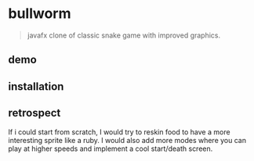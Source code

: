 # bullworm

>javafx clone of classic snake game with improved graphics.

## demo

## installation

## retrospect

If i could start from scratch, I would try to reskin food to have a more interesting sprite like a ruby. I would also add more modes where you can play at higher speeds and implement a cool start/death screen.